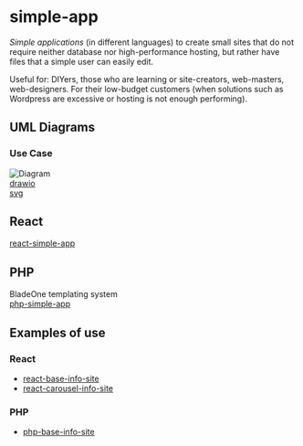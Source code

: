 # simple-app  
*Simple applications* (in different languages) to create small sites that do not require neither database nor high-performance hosting, but rather have files that a simple user can easily edit.  
  
Useful for: DIYers, those who are learning or site-creators, web-masters, web-designers. For their low-budget customers (when solutions such as Wordpress are excessive or hosting is not enough performing).  

## UML Diagrams  

### Use Case
![Diagram](https://github.com/Magicianred/simple-app/Project/Diagrams/UseCaseDiagram.svg)  
[drawio](https://github.com/Magicianred/simple-app/Project/Diagrams/UseCaseDiagram.drawio)  
[svg](https://github.com/Magicianred/simple-app/Project/Diagrams/UseCaseDiagram.svg)  

  
## React  
[react-simple-app](https://github.com/Magicianred/react-simple-app)

## PHP  
BladeOne templating system  
[php-simple-app](https://github.com/Magicianred/php-simple-app)  

## Examples of use  

### React  
- [react-base-info-site](https://github.com/Magicianred/react-base-info-site)  
- [react-carousel-info-site](https://github.com/Magicianred/react-carousel-info-site)

### PHP  
- [php-base-info-site](https://github.com/Magicianred/php-base-info-site)
